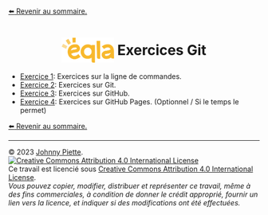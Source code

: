 [:arrow_left: Revenir au sommaire.](/README.md#sommaire)

<h1 id="sommaire" style="display: flex; align-items: center; justify-content: center;">
    <img src="/media/eqla.png" style="height:50px" alt="Logo d'Eqla">
    &nbsp;Exercices Git
</h1>

- [Exercice 1](Exercices_Terminal.md#Exercices): Exercices sur la ligne de commandes.
- [Exercice 2](Exercices_Git.md#Exercices): Exercices sur Git.
- [Exercice 3](Exercices_GitHub.md#Exercices): Exercices sur GitHub.
- [Exercice 4](Exercices_GitHub_Pages.md#Exercices): Exercices sur GitHub Pages. (Optionnel / Si le temps le permet)

[:arrow_left: Revenir au sommaire.](/README.md#sommaire)

---
&copy; 2023 [Johnny Piette](https://github.com/ZamBoyle).  
[![Creative Commons Attribution 4.0 International License](https://i.creativecommons.org/l/by/4.0/88x31.png)](https://creativecommons.org/licenses/by/4.0/)  
Ce travail est licencié sous [Creative Commons Attribution 4.0 International License](https://creativecommons.org/licenses/by/4.0/).   
_Vous pouvez copier, modifier, distribuer et représenter ce travail, même à des fins commerciales, à condition de donner le crédit approprié, fournir un lien vers la licence, et indiquer si des modifications ont été effectuées._